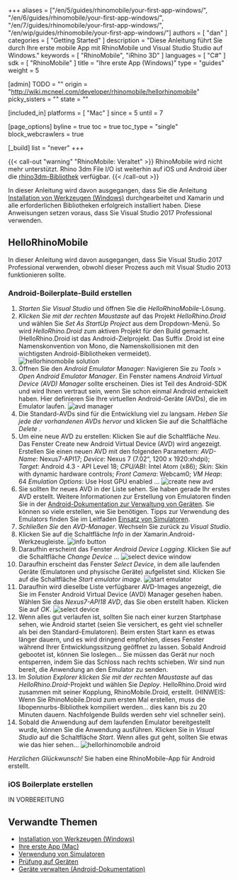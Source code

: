 +++
aliases = ["/en/5/guides/rhinomobile/your-first-app-windows/", "/en/6/guides/rhinomobile/your-first-app-windows/", "/en/7/guides/rhinomobile/your-first-app-windows/", "/en/wip/guides/rhinomobile/your-first-app-windows/"]
authors = [ "dan" ]
categories = [ "Getting Started" ]
description = "Diese Anleitung führt Sie durch Ihre erste mobile App mit RhinoMobile und Visual Studio Studio auf Windows."
keywords = [ "RhinoMobile", "iRhino 3D" ]
languages = [ "C#" ]
sdk = [ "RhinoMobile" ]
title = "Ihre erste App (Windows)"
type = "guides"
weight = 5

[admin]
TODO = ""
origin = "http://wiki.mcneel.com/developer/rhinomobile/hellorhinomobile"
picky_sisters = ""
state = ""

[included_in]
platforms = [ "Mac" ]
since = 5
until = 7

[page_options]
byline = true
toc = true
toc_type = "single"
block_webcrawlers = true

[_build]
list = "never"
+++

{{< call-out "warning" "RhinoMobile: Veraltet" >}}
RhinoMobile wird nicht mehr unterstützt. Rhino 3dm File I/O ist weiterhin auf iOS und Android über die [rhino3dm-Bibliothek](https://github.com/mcneel/rhino3dm) verfügbar.
{{< /call-out >}}

In dieser Anleitung wird davon ausgegangen, dass Sie die Anleitung [Installation von Werkzeugen (Windows)](/guides/rhinomobile/installing-tools-windows) durchgearbeitet und Xamarin und alle erforderlichen Bibliotheken erfolgreich installiert haben.  Diese Anweisungen setzen voraus, dass Sie Visual Studio 2017 Professional verwenden.

## HelloRhinoMobile

In dieser Anleitung wird davon ausgegangen, dass Sie Visual Studio 2017 Professional verwenden, obwohl dieser Prozess auch mit Visual Studio 2013 funktionieren sollte.

### Android-Boilerplate-Build erstellen

1. *Starten Sie Visual Studio* und öffnen Sie die *HelloRhinoMobile*-Lösung.
1. *Klicken Sie mit der rechten Maustaste* auf das Projekt *HelloRhino.Droid* und wählen Sie *Set As StartUp Project* aus dem Dropdown-Menü. So wird *HelloRhino.Droid*  zum aktiven Projekt für den Build gemacht. (HelloRhino.Droid ist das Android-Zielprojekt. Das Suffix .Droid ist eine Namenskonvention von Mono, die Namenskollisionen mit den wichtigsten Android-Bibliotheken vermeidet).
![hellorhinomobile solution](/images/your-first-app-windows-01.png)
1. Öffnen Sie den *Android Emulator Manager*: Navigieren Sie zu *Tools* > *Open Android Emulator Manager*. Ein Fenster namens *Android Virtual Device (AVD) Manager* sollte erscheinen. Dies ist Teil des Android-SDK und wird Ihnen vertraut sein, wenn Sie schon einmal Android entwickelt haben. Hier definieren Sie Ihre virtuellen Android-Geräte (AVDs), die im Emulator laufen.
![avd manager](/images/your-first-app-windows-02.png)
1. Die Standard-AVDs sind für die Entwicklung viel zu langsam. *Heben Sie jede der vorhandenen AVDs hervor* und klicken Sie auf die Schaltfläche *Delete* .
1. Um eine neue AVD zu erstellen: Klicken Sie auf die Schaltfläche *Neu*. Das Fenster Create new Android Virtual Device (AVD)  wird angezeigt. Erstellen Sie einen neuen AVD mit den folgenden Parametern: *AVD-Name*: Nexus7-API17; *Device*: Nexus 7 (7.02“, 1200 x 1920:xhdpi); *Target*: Android 4.3 - API Level 18; *CPU/ABI*: Intel Atom (x86); *Skin*: Skin with dynamic hardware controls; *Front Camera*: Webcam0; *VM Heap*: 64 *Emulation Options*: Use Host GPU enabled ...
![create new avd](/images/your-first-app-windows-03.png)
1. Sie sollten Ihr neues AVD in der Liste sehen. Sie haben gerade Ihr erstes AVD erstellt. Weitere Informationen zur Erstellung von Emulatoren finden Sie in der [Android-Dokumentation zur Verwaltung von Geräten](http://developer.android.com/tools/devices/index.html). Sie können so viele erstellen, wie Sie benötigen. Tipps zur Verwendung des Emulators finden Sie im Leitfaden [Einsatz von Simulatoren](/guides/rhinomobile/using-simulators/).
1. *Schließen Sie* den *AVD-Manager*. Wechseln Sie zurück zu *Visual Studio*.
1. Klicken Sie auf die Schaltfläche *Info* in der Xamarin.Android-Werkzeugleiste.
![info button](/images/your-first-app-windows-04.png)
1. Daraufhin erscheint das Fenster *Android Device Logging*. Klicken Sie auf die Schaltfläche *Change Device* ...
![select device window](/images/your-first-app-windows-05.png)
1. Daraufhin erscheint das Fenster *Select Device*, in dem alle laufenden Geräte (Emulatoren und physische Geräte) aufgelistet sind. Klicken Sie auf die Schaltfläche *Start emulator image*.
![start emulator](/images/your-first-app-windows-06.png)
1. Daraufhin wird dieselbe Liste verfügbarer AVD-Images angezeigt, die Sie im Fenster Android Virtual Device (AVD) Manager gesehen haben. Wählen Sie das *Nexus7-API18 AVD*, das Sie oben erstellt haben. Klicken Sie auf *OK*.
![select device](/images/your-first-app-windows-07.png)
1. Wenn alles gut verlaufen ist, sollten Sie nach einer kurzen Startphase sehen, wie Android startet (seien Sie versichert, es geht viel schneller als bei den Standard-Emulatoren). Beim ersten Start kann es etwas länger dauern, und es wird dringend empfohlen, dieses Fenster während Ihrer Entwicklungssitzung geöffnet zu lassen. Sobald Android gebootet ist, können Sie loslegen... Sie müssen das Gerät nur noch entsperren, indem Sie das Schloss nach rechts schieben. Wir sind nun bereit, die Anwendung an den Emulator zu senden.
1. Im *Solution Explorer* *klicken Sie mit der rechten Maustaste* auf das *HelloRhino.Droid*-Projekt und wählen Sie *Deploy*. HelloRhino.Droid wird zusammen mit seiner Kopplung, RhinoMobile.Droid, erstellt. (HINWEIS: Wenn Sie RhinoMobile.Droid zum ersten Mal erstellen, muss die libopennurbs-Bibliothek kompiliert werden... dies kann bis zu 20 Minuten dauern. Nachfolgende Builds werden sehr viel schneller sein).
1. Sobald die Anwendung auf dem laufenden Emulator bereitgestellt wurde, können Sie die Anwendung ausführen. Klicken Sie in *Visual Studio* auf die Schaltfläche *Start*. Wenn alles gut geht, sollten Sie etwas wie das hier sehen...
![hellorhinomobile android](/images/your-first-app-windows-08.png)

*Herzlichen Glückwunsch!*  Sie haben eine RhinoMobile-App für Android erstellt.

### iOS Boilerplate erstellen

IN VORBEREITUNG

## Verwandte Themen

- [Installation von Werkzeugen (Windows)](/guides/rhinomobile/installing-tools-windows)
- [Ihre erste App (Mac)](/guides/rhinomobile/your-first-app-mac)
- [Verwendung von Simulatoren](/guides/rhinomobile/using-simulators)
- [Prüfung auf Geräten](/guides/rhinomobile/testing-on-devices)
- [Geräte verwalten (Android-Dokumentation)](http://developer.android.com/tools/devices/index.html)
